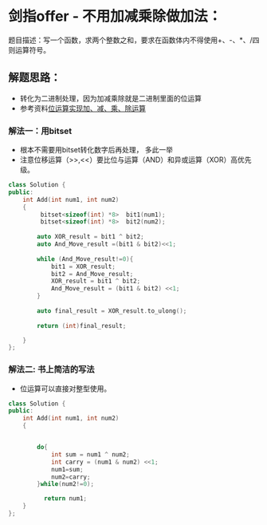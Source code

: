 # 剑指offer - 不用加减乘除做加法：
题目描述：写一个函数，求两个整数之和，要求在函数体内不得使用+、-、*、/四则运算符号。

## 解题思路：
- 转化为二进制处理，因为加减乘除就是二进制里面的位运算
- 参考资料[位运算实现加、减、乘、除运算](https://www.jianshu.com/p/7bba031b11e7)


### 解法一：用bitset
- 根本不需要用bitset转化数字后再处理， 多此一举
- 注意位移运算（>>,<<）要比位与运算（AND）和异或运算（XOR）高优先级。
```c++
class Solution {
public:
    int Add(int num1, int num2)
    {   
         bitset<sizeof(int) *8>  bit1(num1);
         bitset<sizeof(int) *8>  bit2(num2);
        
        auto XOR_result = bit1 ^ bit2;
        auto And_Move_result =(bit1 & bit2)<<1;
        
        while (And_Move_result!=0){
            bit1 = XOR_result;
            bit2 = And_Move_result;
            XOR_result = bit1 ^ bit2;
            And_Move_result = (bit1 & bit2) <<1;
        }
        
        auto final_result = XOR_result.to_ulong();
        
        return (int)final_result;

    }
};
```

### 解法二: 书上简洁的写法
- 位运算可以直接对整型使用。


```c++
class Solution {
public:
    int Add(int num1, int num2)
    {


        do{
            int sum = num1 ^ num2;
            int carry = (num1 & num2) <<1;
            num1=sum;
            num2=carry;
        }while(num2!=0);

          return num1;
    }
};
```
